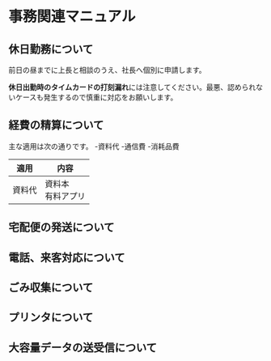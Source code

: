 # 事務関連マニュアル
## 休日勤務について
前日の昼までに上長と相談のうえ、社長へ個別に申請します。

**休日出勤時のタイムカードの打刻漏れ**には注意してください。最悪、認められないケースも発生するので慎重に対応をお願いします。

## 経費の精算について
主な適用は次の通りです。
-資料代
-通信費
-消耗品費

|適用 |内容
|--|--
|資料代 |資料本<br>有料アプリ
## 宅配便の発送について
## 電話、来客対応について
## ごみ収集について
## プリンタについて
## 大容量データの送受信について